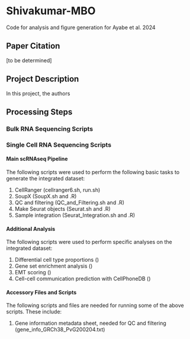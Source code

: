 # Shivakumar-MBO
Code for analysis and figure generation for Ayabe et al. 2024

## Paper Citation
[to be determined]

## Project Description
In this project, the authors 

## Processing Steps
### Bulk RNA Sequencing Scripts

### Single Cell RNA Sequencing Scripts

#### Main scRNAseq Pipeline
The following scripts were used to perform the following basic tasks to generate the integrated dataset:
1. CellRanger (cellranger6.sh, run.sh)
2. SoupX (SoupX.sh and .R)
3. QC and filtering (QC_and_Filtering.sh and .R)
4. Make Seurat objects (Seurat.sh and .R)
5. Sample integration (Seurat_Integration.sh and .R)

#### Additional Analysis
The following scripts were used to perform specific analyses on the integrated dataset:
1. Differential cell type proportions ()
2. Gene set enrichment analysis ()
3. EMT scoring ()
4. Cell-cell communication prediction with CellPhoneDB ()

#### Accessory Files and Scripts
The following scripts and files are needed for running some of the above scripts. These include:
1. Gene information metadata sheet, needed for QC and filtering (gene_info_GRCh38_PvG200204.txt)

